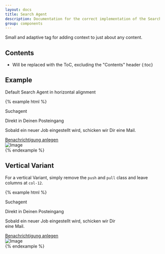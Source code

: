 ```yaml
---
layout: docs
title: Search Agent
description: Documentation for the correct implementation of the Search Agent.
group: components
---
```


Small and adaptive tag for adding context to just about any content.

## Contents

* Will be replaced with the ToC, excluding the "Contents" header
{:toc}

## Example

Default Search Agent in horizontal alignment

{% example html %}
<div class="card">
  <div class="card-block search-agent">
    <div class="row">
      <div class="col-12 col-sm-6 push-sm-6">
        <div class="search-agent-body">
          <p class="search-agent-byline">Suchagent</p>
          <p class="search-agent-title">Direkt in Deinen Posteingang</p>
          <p class="search-agent-text">Sobald ein neuer Job eingestellt wird, schicken wir Dir eine Mail.</p>
          <a href="#" class="btn btn-primary">Benachrichtigung anlegen</a>
        </div>
      </div>
      <div class="col-12 col-sm-6 pull-sm-6">
        <div class="search-agent-visual">
          <img class="search-agent-image" data-src="holder.js/360x412?auto=yes&bg=777&fg=555&text=Image" alt="Image">
        </div>
      </div>
    </div>
  </div>
</div>
{% endexample %}

## Vertical Variant

For a vertical Variant, simply remove the `push` and `pull` class and leave columns at `col-12`.

{% example html %}
<div class="card" style="width: 24rem">
  <div class="card-block search-agent">
    <div class="row">
      <div class="col-12">
        <div class="search-agent-body">
          <p class="search-agent-byline">Suchagent</p>
          <p class="search-agent-title">Direkt in Deinen Posteingang</p>
          <p class="search-agent-text">Sobald ein neuer Job eingestellt wird, schicken wir Dir eine Mail.</p>
          <a href="#" class="btn btn-primary">Benachrichtigung anlegen</a>
        </div>
      </div>
      <div class="col-12">
        <div class="search-agent-visual">
          <img class="search-agent-image" data-src="holder.js/360x412?auto=yes&bg=777&fg=555&text=Image" alt="Image">
        </div>
      </div>
    </div>
  </div>
</div>
{% endexample %}
